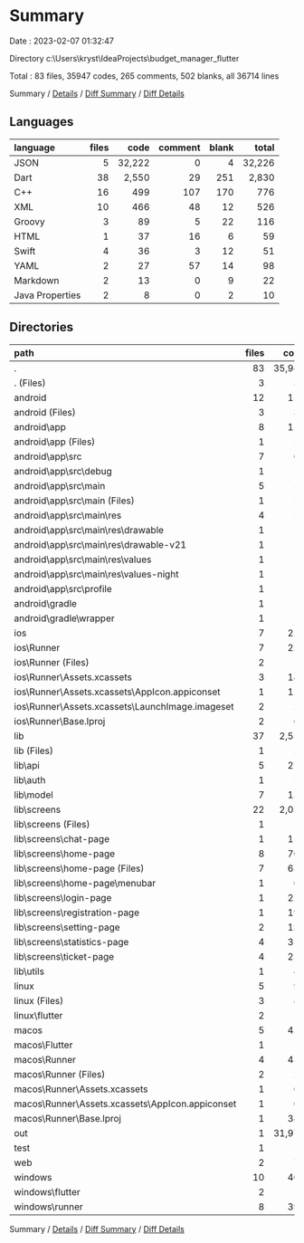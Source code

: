 # Summary

Date : 2023-02-07 01:32:47

Directory c:\\Users\\kryst\\IdeaProjects\\budget_manager_flutter

Total : 83 files,  35947 codes, 265 comments, 502 blanks, all 36714 lines

Summary / [Details](details.md) / [Diff Summary](diff.md) / [Diff Details](diff-details.md)

## Languages
| language | files | code | comment | blank | total |
| :--- | ---: | ---: | ---: | ---: | ---: |
| JSON | 5 | 32,222 | 0 | 4 | 32,226 |
| Dart | 38 | 2,550 | 29 | 251 | 2,830 |
| C++ | 16 | 499 | 107 | 170 | 776 |
| XML | 10 | 466 | 48 | 12 | 526 |
| Groovy | 3 | 89 | 5 | 22 | 116 |
| HTML | 1 | 37 | 16 | 6 | 59 |
| Swift | 4 | 36 | 3 | 12 | 51 |
| YAML | 2 | 27 | 57 | 14 | 98 |
| Markdown | 2 | 13 | 0 | 9 | 22 |
| Java Properties | 2 | 8 | 0 | 2 | 10 |

## Directories
| path | files | code | comment | blank | total |
| :--- | ---: | ---: | ---: | ---: | ---: |
| . | 83 | 35,947 | 265 | 502 | 36,714 |
| . (Files) | 3 | 37 | 57 | 21 | 115 |
| android | 12 | 159 | 51 | 33 | 243 |
| android (Files) | 3 | 38 | 0 | 10 | 48 |
| android\\app | 8 | 116 | 51 | 22 | 189 |
| android\\app (Files) | 1 | 54 | 5 | 13 | 72 |
| android\\app\\src | 7 | 62 | 46 | 9 | 117 |
| android\\app\\src\\debug | 1 | 4 | 4 | 1 | 9 |
| android\\app\\src\\main | 5 | 54 | 38 | 7 | 99 |
| android\\app\\src\\main (Files) | 1 | 28 | 6 | 1 | 35 |
| android\\app\\src\\main\\res | 4 | 26 | 32 | 6 | 64 |
| android\\app\\src\\main\\res\\drawable | 1 | 4 | 7 | 2 | 13 |
| android\\app\\src\\main\\res\\drawable-v21 | 1 | 4 | 7 | 2 | 13 |
| android\\app\\src\\main\\res\\values | 1 | 9 | 9 | 1 | 19 |
| android\\app\\src\\main\\res\\values-night | 1 | 9 | 9 | 1 | 19 |
| android\\app\\src\\profile | 1 | 4 | 4 | 1 | 9 |
| android\\gradle | 1 | 5 | 0 | 1 | 6 |
| android\\gradle\\wrapper | 1 | 5 | 0 | 1 | 6 |
| ios | 7 | 222 | 2 | 9 | 233 |
| ios\\Runner | 7 | 222 | 2 | 9 | 233 |
| ios\\Runner (Files) | 2 | 13 | 0 | 3 | 16 |
| ios\\Runner\\Assets.xcassets | 3 | 148 | 0 | 4 | 152 |
| ios\\Runner\\Assets.xcassets\\AppIcon.appiconset | 1 | 122 | 0 | 1 | 123 |
| ios\\Runner\\Assets.xcassets\\LaunchImage.imageset | 2 | 26 | 0 | 3 | 29 |
| ios\\Runner\\Base.lproj | 2 | 61 | 2 | 2 | 65 |
| lib | 37 | 2,536 | 19 | 244 | 2,799 |
| lib (Files) | 1 | 26 | 0 | 4 | 30 |
| lib\\api | 5 | 276 | 1 | 47 | 324 |
| lib\\auth | 1 | 20 | 0 | 7 | 27 |
| lib\\model | 7 | 138 | 2 | 31 | 171 |
| lib\\screens | 22 | 2,036 | 16 | 152 | 2,204 |
| lib\\screens (Files) | 1 | 17 | 4 | 6 | 27 |
| lib\\screens\\chat-page | 1 | 159 | 1 | 16 | 176 |
| lib\\screens\\home-page | 8 | 702 | 4 | 52 | 758 |
| lib\\screens\\home-page (Files) | 7 | 634 | 4 | 48 | 686 |
| lib\\screens\\home-page\\menubar | 1 | 68 | 0 | 4 | 72 |
| lib\\screens\\login-page | 1 | 223 | 2 | 13 | 238 |
| lib\\screens\\registration-page | 1 | 191 | 0 | 10 | 201 |
| lib\\screens\\setting-page | 2 | 133 | 2 | 9 | 144 |
| lib\\screens\\statistics-page | 4 | 355 | 2 | 26 | 383 |
| lib\\screens\\ticket-page | 4 | 256 | 1 | 20 | 277 |
| lib\\utils | 1 | 40 | 0 | 3 | 43 |
| linux | 5 | 94 | 27 | 38 | 159 |
| linux (Files) | 3 | 86 | 18 | 27 | 131 |
| linux\\flutter | 2 | 8 | 9 | 11 | 28 |
| macos | 5 | 435 | 3 | 12 | 450 |
| macos\\Flutter | 1 | 4 | 3 | 4 | 11 |
| macos\\Runner | 4 | 431 | 0 | 8 | 439 |
| macos\\Runner (Files) | 2 | 20 | 0 | 6 | 26 |
| macos\\Runner\\Assets.xcassets | 1 | 68 | 0 | 1 | 69 |
| macos\\Runner\\Assets.xcassets\\AppIcon.appiconset | 1 | 68 | 0 | 1 | 69 |
| macos\\Runner\\Base.lproj | 1 | 343 | 0 | 1 | 344 |
| out | 1 | 31,974 | 0 | 0 | 31,974 |
| test | 1 | 14 | 10 | 7 | 31 |
| web | 2 | 72 | 16 | 7 | 95 |
| windows | 10 | 404 | 80 | 131 | 615 |
| windows\\flutter | 2 | 8 | 9 | 11 | 28 |
| windows\\runner | 8 | 396 | 71 | 120 | 587 |

Summary / [Details](details.md) / [Diff Summary](diff.md) / [Diff Details](diff-details.md)